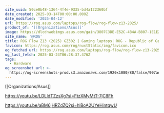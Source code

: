 ```yaml
---
site_uuid: 50ce0b48-1364-4f4e-9335-bd4a122360bf
date_created: 2025-03-14T00:00:00.000Z
date_modified: '2025-04-12'
url: https://rog.asus.com/laptops/rog-flow/rog-flow-z13-2025/
product_of: '[[Organizations/Asus]]'
image: https://dlcdnwebimgs.asus.com/gain/3807C3DE-E52C-4B4A-B807-1E1E20161764
site_name: '@ROG'
title: ROG Flow Z13 (2025) GZ302 | Gaming laptops｜ROG - Republic of Gamers｜ROG Global
favicon: https://rog.asus.com/rog/nuxtStatic/img/favicon.ico
og_fetched_url: https://rog.asus.com/laptops/rog-flow/rog-flow-z13-2025/
og_last_fetch: 2025-03-24T06:28:37.476Z
tags:
  - Hardware
og_screenshot_url: >-
  https://og-screenshots-prod.s3.amazonaws.com/1920x1080/80/false/907adfc780a911569a21715d6babc287dbdd5eba8f9b7077133c2ceb33d0e83b.jpeg
---
```
































[[Organizations/Asus]]

https://youtu.be/LDLldTZzsXg?si=FtzXMyMtT-7jC8Fh

https://youtu.be/aBM6jHRZdZQ?si=hlBoA2UYeHintqwU